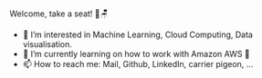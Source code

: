 Welcome, take a seat! 👋🪑

- 👀 I’m interested in Machine Learning, Cloud Computing, Data visualisation. 
- 🌱 I’m currently learning on how to work with Amazon AWS 🤔
- 📫 How to reach me: Mail, Github, LinkedIn, carrier pigeon, ...

<!---
simonperneel/simonperneel is a ✨ special ✨ repository because its `README.md` (this file) appears on your GitHub profile.
You can click the Preview link to take a look at your changes.
--->
